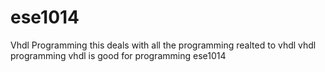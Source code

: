 # ese1014
Vhdl Programming
this deals with all the programming realted to vhdl
vhdl programming
vhdl is good for programming
ese1014
